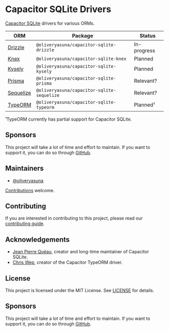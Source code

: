 # Capacitor SQLite Drivers

[Capacitor SQLite](https://github.com/capacitor-community/sqlite) drivers for various ORMs.

| ORM                                                    | Package                                    | Status      |
|--------------------------------------------------------|--------------------------------------------|-------------|
| [Drizzle](https://github.com/drizzle-team/drizzle-orm) | `@oliveryasuna/capacitor-sqlite-drizzle`   | In-progress |
| [Knex](https://github.com/knex/knex)                   | `@oliveryasuna/capacitor-sqlite-knex`      | Planned     |
| [Kysely](https://github.com/kysely-org/kysely)         | `@oliveryasuna/capacitor-sqlite-kysely`    | Planned     |
| [Prisma](https://github.com/prisma/prisma)             | `@oliveryasuna/capacitor-sqlite-prisma`    | Relevant?   |
| [Sequelize](https://github.com/sequelize/sequelize)    | `@oliveryasuna/capacitor-sqlite-sequelize` | Relevant?   |
| [TypeORM](https://github.com/typeorm/typeorm)          | `@oliveryasuna/capacitor-sqlite-typeorm`   | Planned¹    |

¹TypeORM currently has partial support for Capacitor SQLite.

## Sponsors

This project will take a lot of time and effort to maintain.
If you want to support it, you can do so through
[GitHub](https://github.com/sponsors/oliveryasuna).

## Maintainers

- [@oliveryasuna](https://github.com/oliveryasuna)

[Contributions](./CONTRIBUTING.md) welcome.

## Contributing

If you are interested in contributing to this project, please read our
[contributing guide](./CONTRIBUTING.md).

## Acknowledgements

- [Jean Pierre Quéau](https://github.com/jepiqueau), creator and long-time maintainer of Capacitor SQLite.
- [Chris Wep](https://github.com/chriswep), creator of the Capacitor TypeORM driver.

## License

This project is licensed under the MIT License.
See [LICENSE](./LICENSE) for details.

## Sponsors

This project will take a lot of time and effort to maintain.
If you want to support it, you can do so through
[GitHub](https://github.com/sponsors/oliveryasuna).
